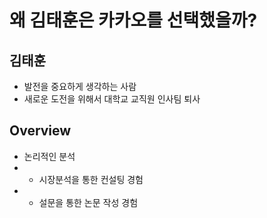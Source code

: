# 왜 김태훈은 카카오를 선택했을까?
## 김태훈
* 발전을 중요하게 생각하는 사람
* 새로운 도전을 위해서 대학교 교직원 인사팀 퇴사

## Overview
* 논리적인 분석
*  - 시장분석을 통한 컨설팅 경험
*  - 설문을 통한 논문 작성 경험

